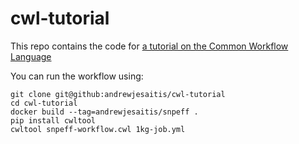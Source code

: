 # cwl-tutorial
This repo contains the code for [a tutorial on the Common Workflow Language](http://andrewjesaitis.com/2017/02/common-workflow-language---a-tutorial-on-making-bioinformatics-repeatable/)

You can run the workflow using:

```
git clone git@github:andrewjesaitis/cwl-tutorial
cd cwl-tutorial
docker build --tag=andrewjesaitis/snpeff .
pip install cwltool
cwltool snpeff-workflow.cwl 1kg-job.yml
```
